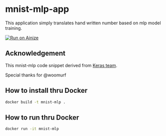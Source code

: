 # mnist-mlp-app
This application simply translates hand written number based on mlp model training.

[![Run on Ainize](https://ainize.ai/images/run_on_ainize_button.svg)](https://ainize.web.app/redirect?git_repo=https://github.com/ik-e/mnist-mlp-app)

## Acknowledgement
This mnist-mlp code snippet derived from [Keras team](https://github.com/keras-team/keras/blob/keras-2/examples/mnist_mlp.py).

Special thanks for @woomurf

## How to install thru Docker
```sh
docker build -t mnist-mlp .
```

## How to run thru Docker
```sh
docker run -it mnist-mlp
```
